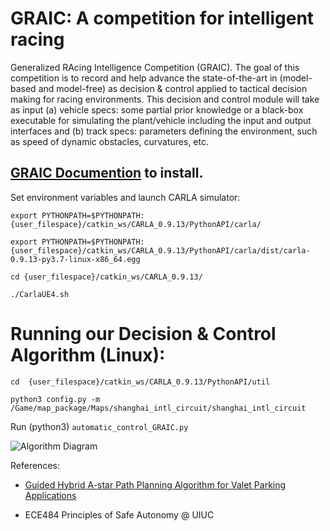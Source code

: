 # GRAIC: A competition for intelligent racing

Generalized RAcing Intelligence Competition (GRAIC). The goal of this competition is to record and help advance the state-of-the-art in (model-based and model-free)  as decision & control applied to tactical decision making for racing environments. This decision and control module will take as input (a) vehicle specs: some partial prior knowledge or a black-box executable for simulating the plant/vehicle including the input and output interfaces and (b) track specs: parameters defining the environment, such as speed of dynamic obstacles, curvatures, etc.

## [GRAIC Documention](https://popgri.github.io/Race/installation/) to install.

Set environment variables and launch CARLA simulator:

`export PYTHONPATH=$PYTHONPATH:{user_filespace}/catkin_ws/CARLA_0.9.13/PythonAPI/carla/`

`export PYTHONPATH=$PYTHONPATH:{user_filespace}/catkin_ws/CARLA_0.9.13/PythonAPI/carla/dist/carla-0.9.13-py3.7-linux-x86_64.egg`

`cd {user_filespace}/catkin_ws/CARLA_0.9.13/`

`./CarlaUE4.sh`

# Running our Decision & Control Algorithm (Linux):

`cd  {user_filespace}/catkin_ws/CARLA_0.9.13/PythonAPI/util`

`python3 config.py -m /Game/map_package/Maps/shanghai_intl_circuit/shanghai_intl_circuit`

Run (python3) `automatic_control_GRAIC.py`


![Algorithm Diagram](https://drive.google.com/uc?export=view&id=1HkvLVc6cazbod4Udwyk30iPVfVqXC_8U)

References: 

- [Guided Hybrid A-star Path Planning Algorithm for Valet Parking Applications](https://ieeexplore.ieee.org/stamp/stamp.jsp?arnumber=8813752&tag=1)

- ECE484 Principles of Safe Autonomy @ UIUC
